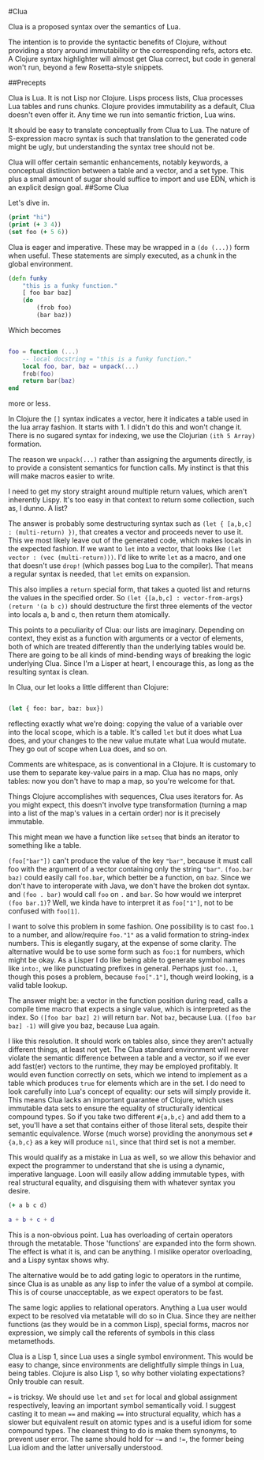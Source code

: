 #Clua

Clua is a proposed syntax over the semantics of Lua. 

The intention is to provide the syntactic benefits of Clojure, without providing a story around immutability or the corresponding refs, actors etc. A Clojure syntax highlighter will almost get Clua correct, but code in general won't run, beyond a few Rosetta-style snippets. 

##Precepts

Clua is Lua. It is not Lisp nor Clojure. Lisps process lists, Clua processes Lua tables and runs chunks. Clojure provides immutability as a default, Clua doesn't even offer it. Any time we run into semantic friction, Lua wins. 

It should be easy to translate conceptually from Clua to Lua. The nature of S-expression macro syntax is such that translation to the generated code might be ugly, but understanding the syntax tree should not be. 

Clua will offer certain semantic enhancements, notably keywords, a conceptual distinction between a table and a vector, and a set type. This plus a small amount of sugar should suffice to import and use EDN, which is an explicit design goal. 
##Some Clua

Let's dive in.

```clojure
(print "hi")
(print (+ 3 4))
(set foo (+ 5 6))
```

Clua is eager and imperative. These may be wrapped in a `(do (...))` form when useful. These statements are simply executed, as a chunk in the global environment. 

```clojure
(defn funky
	"this is a funky function."
	[ foo bar baz]
	(do
		(frob foo)
		(bar baz))
```

Which becomes

```lua

foo = function (...)
	-- local docstring = "this is a funky function."
	local foo, bar, baz = unpack(...)
	frob(foo)
	return bar(baz)
end
```

more or less. 

In Clojure the `[]` syntax indicates a vector, here it indicates a table used in the lua array fashion. It starts with 1. I didn't do this and won't change it. There is no sugared syntax for indexing, we use the Clojurian `(ith 5 Array)` formation. 

The reason we `unpack(...)` rather than assigning the arguments directly, is to provide a consistent semantics for function calls. My instinct is that this will make macros easier to write. 

I need to get my story straight around multiple return values, which aren't inherently Lispy. It's too easy in that context to return some collection, such as, I dunno. A list?

The answer is probably some destructuring syntax such as `(let { [a,b,c] : (multi-return) })`, that creates a vector and proceeds never to use it. This we most likely leave out of the generated code, which makes locals in the expected fashion. If we want to `let` into a vector, that looks like `(let vector : (vec (multi-return)))`. I'd like to write `let` as a macro, and one that doesn't use `drop!` (which passes bog Lua to the compiler). That means a regular syntax is needed, that `let` emits on expansion. 

This also implies a `return` special form, that takes a quoted list and returns the values in the specified order. So `(let {[a,b,c] : vector-from-args} (return '(a b c))` should destructure the first three elements of the vector into locals a, b and c, then return them atomically. 

This points to a peculiarity of Clua: our lists are imaginary. Depending on context, they exist as a function with arguments or a vector of elements, both of which are treated differently than the underlying tables would be. There are going to be all kinds of mind-bending ways of breaking the logic underlying Clua. Since I'm a Lisper at heart, I encourage this, as long as the resulting syntax is clean. 

In Clua, our let looks a little different than Clojure:

```clojure

(let { foo: bar, baz: bux})

```

reflecting exactly what we're doing: copying the value of a variable over into the local scope, which is a table. It's called `let` but it does what Lua does, and your changes to the new value mutate what Lua would mutate. They go out of scope when Lua does, and so on. 

Comments are whitespace, as is conventional in a Clojure. It is customary to use them to separate key-value pairs in a map. Clua has no maps, only tables: now you don't have to map a map, so you're welcome for that. 

Things Clojure accomplishes with sequences, Clua uses iterators for. As you might expect, this doesn't involve type transformation (turning a map into a list of the map's values in a certain order) nor is it precisely immutable. 

This might mean we have a function like `setseq` that binds an iterator to something like a table. 

`(foo["bar"])` can't produce the value of the key `"bar"`, because it must call foo with the argument of a vector containing only the string `"bar"`. `(foo.bar baz)` could easily call `foo.bar`, which better be a function, on `baz`. 
Since we don't have to interoperate with Java, we don't have the broken dot syntax. and `(foo . bar)` would call `foo` on `.` and `bar`. So how would we interpret `(foo bar.1)`? Well, we kinda have to interpret it as `foo["1"]`, not to be confused with `foo[1]`. 

I want to solve this problem in some fashion. One possibility is to cast `foo.1` to a number, and allow/require `foo."1"` as a valid formation to string-index numbers. This is elegantly sugary, at the expense of some clarity. The alternative would be to use some form such as `foo:1` for numbers, which might be okay. As a Lisper I do like being able to generate symbol names like `into:`, we like punctuating prefixes in general. Perhaps just `foo..1`, though this poses a problem, because `foo[".1"]`, though weird looking, is a valid table lookup. 

The answer might be: a vector in the function position during read, calls a compile time macro that expects a single value, which is interpreted as the index. So `([foo bar baz] 2)` will return `bar`. Not `baz`, because Lua. `([foo bar baz] -1)` will give you baz, because Lua again. 

I like this resolution. It should work on tables also, since they aren't actually different things, at least not yet. The Clua standard environment will never violate the semantic difference between a table and a vector, so if we ever add fast(er) vectors to the runtime, they may be employed profitably. It would even function correctly on sets, which we intend to implement as a table which produces `true` for elements which are in the set. I do need to look carefully into Lua's concept of equality: our sets will simply provide it. This means Clua lacks an important guarantee of Clojure, which uses immutable data sets to ensure the equality of structurally identical compound types. So if you take two different `#{a,b,c}` and add them to a set, you'll have a set that contains either of those literal sets, despite their semantic equivalence. Worse (much worse) providing the anonymous set `#{a,b,c}` as a key will produce `nil`, since that third set is not a member. 

This would qualify as a mistake in Lua as well, so we allow this behavior and expect the programmer to understand that she is using a dynamic, imperative language. Loon will easily allow adding immutable types, with real structural equality, and disguising them with whatever syntax you desire. 


```clojure
(+ a b c d)
```

```lua
a + b + c + d
```

This is a non-obvious point. Lua has overloading of certain operators through the metatable. Those 'functions' are expanded into the form shown. The effect is what it is, and can be anything. I mislike operator overloading, and a Lispy syntax shows why. 

The alternative would be to add gating logic to operators in the runtime, since Clua is as unable as any lisp to infer the value of a symbol at compile. This is of course unacceptable, as we expect operators to be fast. 

The same logic applies to relational operators. Anything a Lua user would expect to be resolved via metatable will do so in Clua. Since they are neither functions (as they would be in a common Lisp), special forms, macros nor expression, we simply call the referents of symbols in this class metamethods. 

Clua is a Lisp 1, since Lua uses a single symbol environment. This would be easy to change, since environments are delightfully simple things in Lua, being tables. Clojure is also Lisp 1, so why bother violating expectations? Only trouble can result. 

`=` is tricksy. We should use `let` and `set` for local and global assignment respectively, leaving an important symbol semantically void. I suggest casting it to mean `==` and making `==` into structural equality, which has a slower but equivalent result on atomic types and is a useful idiom for some compound types. The cleanest thing to do is make them synonyms, to prevent user error. The same should hold for `~=` and `!=`, the former being Lua idiom and the latter universally understood. 
